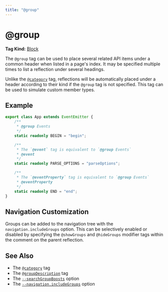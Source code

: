 ```yaml
---
title: "@group"
---
```


# @group

**Tag Kind:** [Block](../tags.md#block-tags)

The `@group` tag can be used to place several related API items under a common header when
listed in a page's index. It may be specified multiple times to list a reflection under several
headings.

Unlike the [`@category`](category.md) tag, reflections will be automatically placed under
a header according to their kind if the `@group` tag is not specified. This tag can be used to
simulate custom member types.

## Example

```ts
export class App extends EventEmitter {
    /**
     * @group Events
     */
    static readonly BEGIN = "begin";

    /**
     * The `@event` tag is equivalent to `@group Events`
     * @event
     */
    static readonly PARSE_OPTIONS = "parseOptions";

    /**
     * The `@eventProperty` tag is equivalent to `@group Events`
     * @eventProperty
     */
    static readonly END = "end";
}
```

## Navigation Customization

Groups can be added to the navigation tree with the `navigation.includeGroups`
option. This can be selectively enabled or disabled by specifying
the `@showGroups` and `@hideGroups` modifier tags within
the comment on the parent reflection.

## See Also

-   The [`@category`](category.md) tag
-   The [`@groupDescription`](groupDescription.md) tag
-   The [`--searchGroupBoosts`](../options/output.md#searchgroupboosts) option
-   The [`--navigation.includeGroups`](../options/output.md#navigation) option
